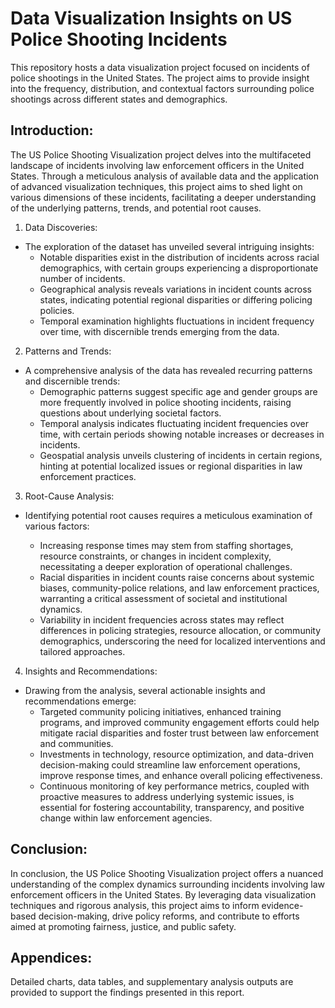 # Data Visualization Insights on US Police Shooting Incidents
This repository hosts a data visualization project focused on incidents of police shootings in the United States. The project aims to provide insight into the frequency, distribution, and contextual factors surrounding police shootings across different states and demographics.

## Introduction:
The US Police Shooting Visualization project delves into the multifaceted landscape of incidents involving law enforcement officers in the United States. Through a meticulous analysis of available data and the application of advanced visualization techniques, this project aims to shed light on various dimensions of these incidents, facilitating a deeper understanding of the underlying patterns, trends, and potential root causes.

1. Data Discoveries:

  - The exploration of the dataset has unveiled several intriguing insights:
    - Notable disparities exist in the distribution of incidents across racial demographics, with certain groups experiencing a disproportionate number of incidents.
    - Geographical analysis reveals variations in incident counts across states, indicating potential regional disparities or differing policing policies.
    - Temporal examination highlights fluctuations in incident frequency over time, with discernible trends emerging from the data.
2. Patterns and Trends:

  - A comprehensive analysis of the data has revealed recurring patterns and discernible trends:
    - Demographic patterns suggest specific age and gender groups are more frequently involved in police shooting incidents, raising questions about underlying societal factors.
    - Temporal analysis indicates fluctuating incident frequencies over time, with certain periods showing notable increases or decreases in incidents.
    - Geospatial analysis unveils clustering of incidents in certain regions, hinting at potential localized issues or regional disparities in law enforcement practices.
3. Root-Cause Analysis:

  - Identifying potential root causes requires a meticulous examination of various factors:

    - Increasing response times may stem from staffing shortages, resource constraints, or changes in incident complexity, necessitating a deeper exploration of operational challenges.
    - Racial disparities in incident counts raise concerns about systemic biases, community-police relations, and law enforcement practices, warranting a critical assessment of societal and institutional dynamics.
    - Variability in incident frequencies across states may reflect differences in policing strategies, resource allocation, or community demographics, underscoring the need for localized interventions and tailored approaches.
4. Insights and Recommendations:

  - Drawing from the analysis, several actionable insights and recommendations emerge:
    - Targeted community policing initiatives, enhanced training programs, and improved community engagement efforts could help mitigate racial disparities and foster trust between law enforcement and communities.
    - Investments in technology, resource optimization, and data-driven decision-making could streamline law enforcement operations, improve response times, and enhance overall policing effectiveness.
    - Continuous monitoring of key performance metrics, coupled with proactive measures to address underlying systemic issues, is essential for fostering accountability, transparency, and positive change within law enforcement agencies.
## Conclusion:
In conclusion, the US Police Shooting Visualization project offers a nuanced understanding of the complex dynamics surrounding incidents involving law enforcement officers in the United States. By leveraging data visualization techniques and rigorous analysis, this project aims to inform evidence-based decision-making, drive policy reforms, and contribute to efforts aimed at promoting fairness, justice, and public safety.

## Appendices:
Detailed charts, data tables, and supplementary analysis outputs are provided to support the findings presented in this report.

